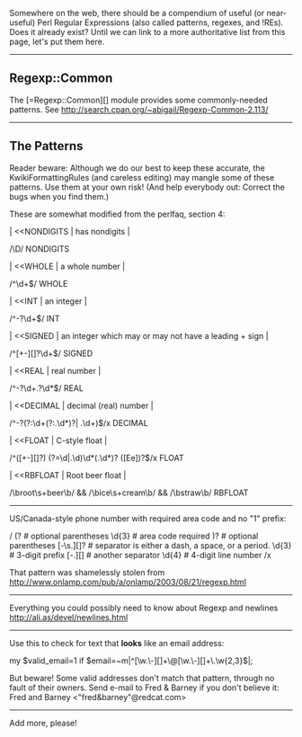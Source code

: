Somewhere on the web, there should be a compendium of useful (or near-useful) Perl Regular Expressions (also called patterns, regexes, and !REs). Does it already exist? Until we can link to a more authoritative list from this page, let's put them here.

---

## Regexp::Common

The [=Regexp::Common][] module provides some commonly-needed patterns. See http://search.cpan.org/~abigail/Regexp-Common-2.113/

---

## The Patterns

Reader beware: Although we do our best to keep these accurate, the KwikiFormattingRules (and careless editing) may mangle some of these patterns. Use them at your own risk! (And help everybody out: Correct the bugs when you find them.)

These are somewhat modified from the perlfaq, section 4:

| <<NONDIGITS | has nondigits |


/\D/
NONDIGITS

| <<WHOLE | a whole number |


/^\d+$/
WHOLE

| <<INT | an integer |


/^-?\d+$/
INT

| <<SIGNED | an integer which may or may not have a leading + sign |


/^[+\-][]?\d+$/
SIGNED

| <<REAL | real number |


/^-?\d+\.?\d*$/
REAL

| <<DECIMAL | decimal (real) number |


/^-?(?:\d+(?:\.\d*)?|
\.\d+)$/x
DECIMAL

| <<FLOAT | C-style float |


/^([+-][]?) (?=\d|\.\d)\d*(\.\d*)?
  ([Ee][]([+-][]?\d+))?$/x
FLOAT

| <<RBFLOAT | Root beer float |


/\broot\s+beer\b/ &&
  /\bice\s+cream\b/ &&
  /\bstraw\b/
RBFLOAT

---

US/Canada-style phone number with required area code and no "1" prefix:

 /
    \(?     # optional parentheses
      \d{3} # area code required
    \)?     # optional parentheses
    [-\s.][]? # separator is either a dash, a space, or a period.
      \d{3} # 3-digit prefix
    [-.][]    # another separator
      \d{4} # 4-digit line number
 /x

That pattern was shamelessly stolen from http://www.onlamp.com/pub/a/onlamp/2003/08/21/regexp.html

---

Everything you could possibly need to know about Regexp and newlines
http://ali.as/devel/newlines.html

---

Use this to check for text that **looks** like an email address:

   my $valid_email=1 if $email=~m|^[\w.\-][]+\@[\w.\-][]+\.\w{2,3}$|;

But beware! Some valid addresses don't match that pattern, through no fault of their owners. Send e-mail to Fred & Barney if you don't believe it:
    Fred and Barney <"fred&barney"@redcat.com>

---

Add more, please!
